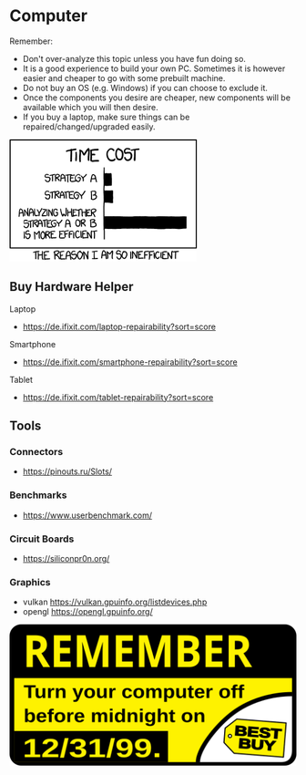 
# Computer

Remember:

- Don't over-analyze this topic unless you have fun doing so.
- It is a good experience to build your own PC. Sometimes it is however easier and cheaper to go with some prebuilt machine.
- Do not buy an OS (e.g. Windows) if you can choose to exclude it.
- Once the components you desire are cheaper, new components will be available which you will then desire.
- If you buy a laptop, make sure things can be repaired/changed/upgraded easily.

![cost-of-analysis](_cost-of-analysis.png)

## Buy Hardware Helper

Laptop

- <https://de.ifixit.com/laptop-repairability?sort=score>

Smartphone

- <https://de.ifixit.com/smartphone-repairability?sort=score>

Tablet

- <https://de.ifixit.com/tablet-repairability?sort=score>

## Tools

### Connectors

- <https://pinouts.ru/Slots/>

### Benchmarks

- <https://www.userbenchmark.com/>

### Circuit Boards

- <https://siliconpr0n.org/>

### Graphics

- vulkan <https://vulkan.gpuinfo.org/listdevices.php>
- opengl <https://opengl.gpuinfo.org/>

![remember](_remember.svg)
